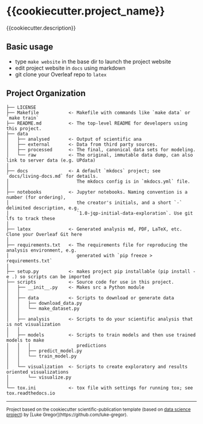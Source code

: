 # {{cookiecutter.project_name}}

{{cookiecutter.description}}

## Basic usage
- type `make website` in the base dir to launch the project website
- edit project website in `docs` using markdown
- git clone your Overleaf repo to `latex`

## Project Organization

    ├── LICENSE
    ├── Makefile           <- Makefile with commands like `make data` or `make train`
    ├── README.md          <- The top-level README for developers using this project.
    ├── data
    │   ├── analysed       <- Output of scientific ana
    │   ├── external       <- Data from third party sources.
    │   ├── processed      <- The final, canonical data sets for modeling.
    │   └── raw            <- The original, immutable data dump, can also link to server data (e.g. UPdata)
    │
    ├── docs               <- A default `mkdocs` project; see `docs/living-docs.md` for details.
    │                         The mkdocs config is in `mkdocs.yml` file. 
    │
    ├── notebooks          <- Jupyter notebooks. Naming convention is a number (for ordering),
    │                         the creator's initials, and a short `-` delimited description, e.g.
    │                         `1.0-jqp-initial-data-exploration`. Use git lfs to track these
    │
    ├── latex              <- Generated analysis md, PDF, LaTeX, etc. Clone your Overleaf Git here
    │
    ├── requirements.txt   <- The requirements file for reproducing the analysis environment, e.g.
    │                         generated with `pip freeze > requirements.txt`
    │
    ├── setup.py           <- makes project pip installable (pip install -e .) so scripts can be imported
    ├── scripts            <- Source code for use in this project.
    │   ├── __init__.py    <- Makes src a Python module
    │   │
    │   ├── data           <- Scripts to download or generate data
    │   │   ├── download_data.py
    │   │   └── make_dataset.py
    │   │
    │   ├── analysis       <- Scripts to do your scientific analysis that is not visualization
    │   │
    │   ├── models         <- Scripts to train models and then use trained models to make
    │   │   │                 predictions
    │   │   ├── predict_model.py
    │   │   └── train_model.py
    │   │
    │   └── visualization  <- Scripts to create exploratory and results oriented visualizations
    │       └── visualize.py
    │
    └── tox.ini            <- tox file with settings for running tox; see tox.readthedocs.io


--------

<p><small>Project based on the cookiecutter scientific-publication template (based on <a target="_blank" href="https://drivendata.github.io/cookiecutter-data-science/">data science project</a>) by [Luke Gregor](https://github.com/luke-gregor).</small></p>
